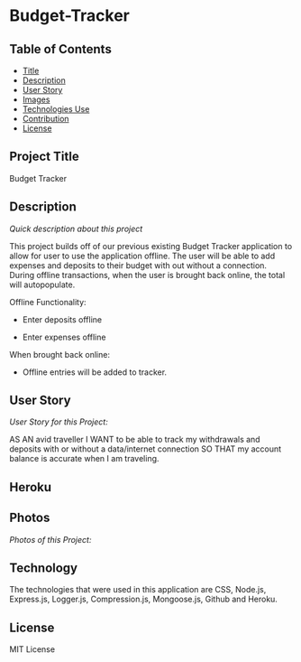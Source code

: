 # Budget-Tracker

## Table of Contents

- [Title](#title)
- [Description](#description)
- [User Story](#story)
- [Images](#photos)
- [Technologies Use](#technology)
- [Contribution](#contribution)
- [License](#license)

## Project Title

Budget Tracker

## Description

_Quick description about this project_

This project builds off of our previous existing Budget Tracker application to allow for user to use the application offline. The user will be able to add expenses and deposits to their budget with out without a connection. During offline transactions, when the user is brought back online, the total will autopopulate.

Offline Functionality:

- Enter deposits offline

- Enter expenses offline

When brought back online:

- Offline entries will be added to tracker.

## User Story

_User Story for this Project:_

AS AN avid traveller
I WANT to be able to track my withdrawals and deposits with or without a data/internet connection
SO THAT my account balance is accurate when I am traveling.

## Heroku

## Photos

_Photos of this Project:_

## Technology

The technologies that were used in this application are CSS, Node.js, Express.js, Logger.js, Compression.js, Mongoose.js, Github and Heroku.

## License

MIT License
